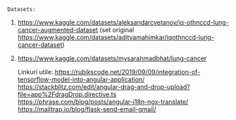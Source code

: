     Datasets: 
1. https://www.kaggle.com/datasets/aleksandarcvetanov/iq-othnccd-lung-cancer-augmented-dataset
   (set original https://www.kaggle.com/datasets/adityamahimkar/iqothnccd-lung-cancer-dataset)
2. https://www.kaggle.com/datasets/mysarahmadbhat/lung-cancer


   Linkuri utile:
https://rubikscode.net/2019/09/09/integration-of-tensorflow-model-into-angular-application/
https://stackblitz.com/edit/angular-drag-and-drop-upload?file=app%2FdragDrop.directive.ts
https://phrase.com/blog/posts/angular-i18n-ngx-translate/
https://mailtrap.io/blog/flask-send-email-gmail/
